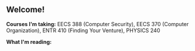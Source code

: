 ## Welcome!
**Courses I'm taking:** EECS 388 (Computer Security), EECS 370 (Computer Organization), ENTR 410 (Finding Your Venture), PHYSICS 240  

**What I'm reading:**
